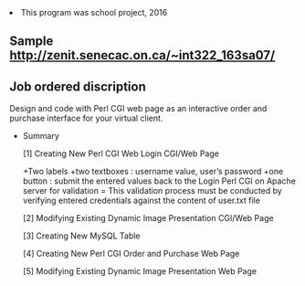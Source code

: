 <snippet>
  <content><![CDATA[
# ${1:Dynamic Image Presentation, Login, and Purchase System}

+ This program was school project, 2016

## Sample  http://zenit.senecac.on.ca/~int322_163sa07/

## Job ordered discription

Design and code with Perl CGI web page as an interactive order and purchase interface for your virtual client.  

+ Summary

   [1] Creating New Perl CGI Web Login CGI/Web Page
   
     +Two labels
     +two textboxes : username value, user’s password
     +one button    : submit the entered values back to the Login Perl CGI on Apache server for validation
     = This validation process must be conducted by verifying entered credentials against the content of user.txt file
        
   [2] Modifying Existing Dynamic Image Presentation CGI/Web Page
   
   [3] Creating New MySQL Table
   
   [4] Creating New Perl CGI Order and Purchase Web Page
   
   [5] Modifying Existing Dynamic Image Presentation Web Page
   
   

